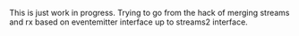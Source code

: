 This is just work in progress.
Trying to go from the hack of merging streams and rx based on eventemitter interface up to streams2 interface.


